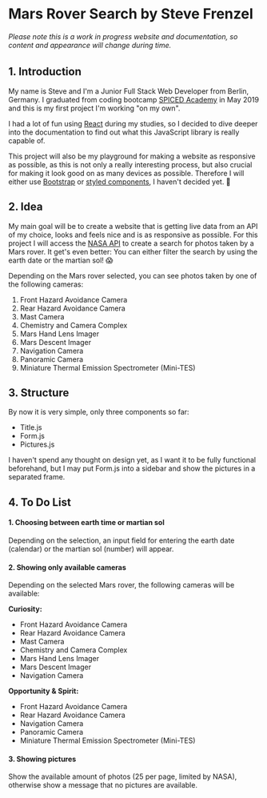 # Mars Rover Search by Steve Frenzel

###### Please note this is a work in progress website and documentation, so content and appearance will change during time.

## 1. Introduction

My name is Steve and I'm a Junior Full Stack Web Developer from Berlin, Germany. I graduated from coding bootcamp [SPICED Academy](https://www.spiced-academy.com/) in May 2019 and this is my first project I'm working "on my own".

I had a lot of fun using [React](https://reactjs.org/) during my studies, so I decided to dive deeper into the documentation to find out what this JavaScript library is really capable of.

This project will also be my playground for making a website as responsive as possible, as this is not only a really interesting process, but also crucial for making it look good on as many devices as possible. Therefore I will either use [Bootstrap](https://getbootstrap.com/) or [styled components](https://www.styled-components.com/), I haven't decided yet. 😬

## 2. Idea

My main goal will be to create a website that is getting live data from an API of my choice, looks and feels nice and is as responsive as possible. For this project I will access the [NASA API](https://api.nasa.gov/api.html#MarsPhotos) to create a search for photos taken by a Mars rover. It get's even better: You can either filter the search by using the earth date or the martian sol! 😱

Depending on the Mars rover selected, you can see photos taken by one of the following cameras:

1. Front Hazard Avoidance Camera
2. Rear Hazard Avoidance Camera
3. Mast Camera
4. Chemistry and Camera Complex
5. Mars Hand Lens Imager
6. Mars Descent Imager
7. Navigation Camera
8. Panoramic Camera
9. Miniature Thermal Emission Spectrometer (Mini-TES)

## 3. Structure

By now it is very simple, only three components so far:

-   Title.js
-   Form.js
-   Pictures.js

I haven't spend any thought on design yet, as I want it to be fully functional beforehand, but I may put Form.js into a sidebar and show the pictures in a separated frame.

## 4. To Do List

#### 1. Choosing between earth time or martian sol

Depending on the selection, an input field for entering the earth date (calendar) or the martian sol (number) will appear.

#### 2. Showing only available cameras

Depending on the selected Mars rover, the following cameras will be available:

**Curiosity:**

-   Front Hazard Avoidance Camera
-   Rear Hazard Avoidance Camera
-   Mast Camera
-   Chemistry and Camera Complex
-   Mars Hand Lens Imager
-   Mars Descent Imager
-   Navigation Camera

**Opportunity & Spirit:**

-   Front Hazard Avoidance Camera
-   Rear Hazard Avoidance Camera
-   Navigation Camera
-   Panoramic Camera
-   Miniature Thermal Emission Spectrometer (Mini-TES)

#### 3. Showing pictures

Show the available amount of photos (25 per page, limited by NASA), otherwise show a message that no pictures are available.
